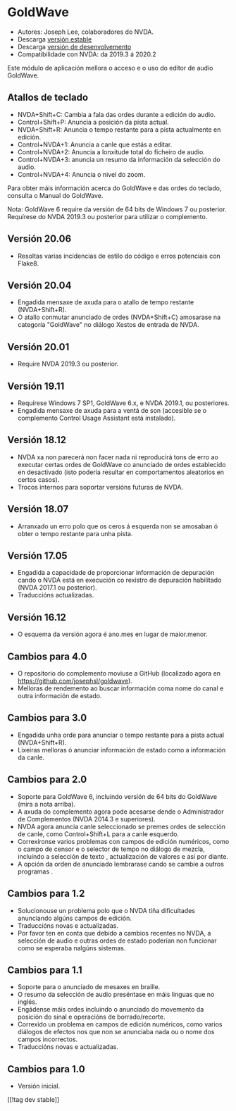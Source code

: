 # GoldWave #

* Autores: Joseph Lee, colaboradores do NVDA.
* Descarga [versión estable][1]
* Descarga [versión de desenvolvemento][2]
* Compatibilidade con NVDA: da 2019.3 á 2020.2

Este módulo de aplicación mellora o acceso e o uso do editor de audio
GoldWave.

## Atallos de teclado ##

* NVDA+Shift+C: Cambia a fala das ordes durante a edición do audio.
* Control+Shift+P: Anuncia a posición da pista actual.
* NVDA+Shift+R: Anuncia o tempo restante para a pista actualmente en
  edición.
* Control+NVDA+1: Anuncia a canle que estás a editar.
* Control+NVDA+2: Anuncia a lonxitude total do ficheiro de audio.
* Control+NVDA+3: anuncia un resumo da información da selección do audio.
* Control+NVDA+4: Anuncia o nivel do zoom.

Para obter máis información acerca do GoldWave e das ordes do teclado,
consulta o Manual do GoldWave.

Nota: GoldWave 6 require da versión de 64 bits de Windows 7 ou
posterior. Requírese do NVDA 2019.3 ou posterior para utilizar o
complemento.

## Versión 20.06

* Resoltas varias incidencias de estilo do código e erros potenciais con
  Flake8.

## Versión 20.04

* Engadida mensaxe de axuda para o atallo de tempo restante (NVDA+Shift+R).
* O atallo conmutar anunciado de ordes (NVDA+Shift+C) amosarase na categoría
  "GoldWave" no diálogo Xestos de entrada de NVDA.

## Versión 20.01

* Require NVDA 2019.3 ou posterior.

## Versión 19.11

* Requírese Windows 7 SP1, GoldWave 6.x, e NVDA 2019.1, ou posteriores.
* Engadida mensaxe de axuda para a ventá de son (accesible se o complemento
  Control Usage Assistant está instalado).

## Versión 18.12

* NVDA xa non parecerá non facer nada ni reproducirá tons de erro ao
  executar certas ordes de GoldWave co anunciado de ordes establecido en
  desactivado (isto podería resultar en comportamentos aleatorios en certos
  casos).
* Trocos internos para soportar versións futuras de NVDA.

## Versión 18.07

* Arranxado un erro polo que os ceros á esquerda non se amosaban ó obter o
  tempo restante para unha pista.

## Versión 17.05

* Engadida a capacidade de proporcionar información de depuración cando o
  NVDA está en execución co rexistro de depuración habilitado (NVDA 2017.1
  ou posterior).
* Traduccións actualizadas.

## Versión 16.12

* O esquema da versión agora é ano.mes en lugar de maior.menor.

## Cambios para 4.0

* O repositorio do complemento moviuse a GitHub (localizado agora en
  https://github.com/josephsl/goldwave).
* Melloras de rendemento ao buscar información coma nome do canal e outra
  información de estado.

## Cambios para 3.0

* Engadida unha orde para anunciar o tempo restante para a pista actual
  (NVDA+Shift+R).
* Lixeiras melloras ó anunciar información de estado como a información da
  canle.

## Cambios para 2.0

* Soporte para GoldWave 6, incluíndo versión de 64 bits do GoldWave (mira a
  nota arriba).
* A axuda do complemento agora pode acesarse dende o Administrador de
  Complementos (NVDA 2014.3 e superiores).
* NVDA agora anuncia canle seleccionado se premes ordes de selección de
  canle, como Control+Shift+L para a canle esquerdo.
* Correxíronse varios problemas con campos de edición numéricos, como o
  campo de censor e o selector de tempo no diálogo de mezcla, incluíndo a
  selección de texto , actualización de valores e así por diante.
* A opción da orden de anunciado lembrarase cando se cambie a outros
  programas .

## Cambios para 1.2

* Solucionouse un problema polo que o NVDA tiña dificultades anunciando
  algúns campos de edición.
* Traduccións novas e actualizadas.
* Por favor ten en conta que debido a cambios recentes no NVDA, a selección
  de audio e outras ordes de estado poderían non funcionar  como se esperaba
  nalgúns sistemas.

## Cambios para 1.1

* Soporte para o anunciado de mesaxes en braille.
* O resumo da selección de audio preséntase en máis linguas que no inglés.
* Engádense máis ordes incluindo o anunciado do movemento da posición do
  sinal e operacións de borrado/recorte.
* Correxido un problema en campos de edición numéricos, como varios diálogos
  de efectos nos que non se anunciaba nada ou o nome dos campos incorrectos.
* Traduccións novas e actualizadas.

## Cambios para 1.0

* Versión inicial.

[[!tag dev stable]]

[1]: https://addons.nvda-project.org/files/get.php?file=gwv

[2]: https://addons.nvda-project.org/files/get.php?file=gwv-dev
